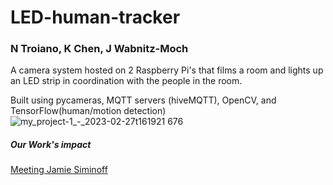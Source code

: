 # LED-human-tracker
### N Troiano, K Chen, J Wabnitz-Moch

A camera system hosted on 2 Raspberry Pi's that films a room and lights up an LED strip in coordination with the people in the room. 

Built using pycameras, MQTT servers (hiveMQTT), OpenCV, and TensorFlow(human/motion detection)
![my_project-1_-_2023-02-27t161921 676](https://github.com/CT-42210/LED-human-tracker/assets/97265854/d22b4dd4-7b50-433a-8c5b-eb2c01b2ffd5)

##### Our Work's impact
[Meeting Jamie Siminoff](https://morristownminute.town.news/g/morristown-nj/n/146812/ring-founder-and-shark-tank-veteran-jamie-siminoff-returns-mbs-explore)
